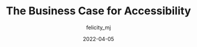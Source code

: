 ---
author: felicity_mj
date: 2022-04-05
draft: true
publisher: tetralogical
tags:
  - accessibility
  - meta
target_url: https://tetralogical.com/blog/2022/04/05/business-case-for-accessibility/
title: The Business Case for Accessibility
---